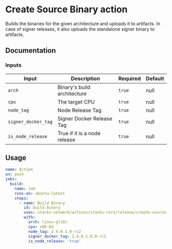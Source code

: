 # Create Source Binary action

Builds the binaries for the given architecture and uploads it to artifacts. In case of signer releases, it also uploads the standalone signer binary to artifacts.

## Documentation

### Inputs

| Input               | Description                  | Required | Default |
| ------------------- | ---------------------------- | -------- | ------- |
|        `arch`       | Binary's build architecture  | `true`   | null    |
|        `cpu`        | The target CPU               | `true`   | null    |
|      `node_tag`     | Node Release Tag             | `true`   | null    |
| `signer_docker_tag` | Signer Docker Release Tag    | `true`   | null    |
|  `is_node_release`  | True if it is a node release | `true`   | null    |

## Usage

```yaml
name: Action
on: push
jobs:
  build:
    name: Job
    runs-on: ubuntu-latest
    steps:
      - name: Build Binary
        id: build_binary
        uses: stacks-network/actions/stacks-core/release/create-source-binary@main
        with:
          arch: linux-glibc
          cpu: x86-64
          node_tag: 2.4.0.1.0-rc2
          signer_docker_tag: 2.4.0.1.0.0-rc2
          is_node_release: 'true'
```
